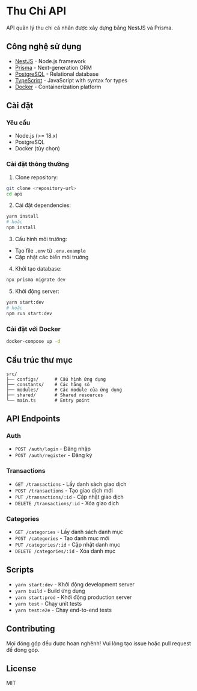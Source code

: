 # Thu Chi API

API quản lý thu chi cá nhân được xây dựng bằng NestJS và Prisma.

## Công nghệ sử dụng

- [NestJS](https://nestjs.com/) - Node.js framework
- [Prisma](https://www.prisma.io/) - Next-generation ORM
- [PostgreSQL](https://www.postgresql.org/) - Relational database
- [TypeScript](https://www.typescriptlang.org/) - JavaScript with syntax for types
- [Docker](https://www.docker.com/) - Containerization platform

## Cài đặt

### Yêu cầu

- Node.js (>= 18.x)
- PostgreSQL
- Docker (tùy chọn)

### Cài đặt thông thường

1. Clone repository:

```bash
git clone <repository-url>
cd api
```

2. Cài đặt dependencies:

```bash
yarn install
# hoặc
npm install
```

3. Cấu hình môi trường:

- Tạo file `.env` từ `.env.example`
- Cập nhật các biến môi trường

4. Khởi tạo database:

```bash
npx prisma migrate dev
```

5. Khởi động server:

```bash
yarn start:dev
# hoặc
npm run start:dev
```

### Cài đặt với Docker

```bash
docker-compose up -d
```

## Cấu trúc thư mục

```
src/
├── configs/      # Cấu hình ứng dụng
├── constants/    # Các hằng số
├── modules/      # Các module của ứng dụng
├── shared/       # Shared resources
└── main.ts       # Entry point
```

## API Endpoints

### Auth

- `POST /auth/login` - Đăng nhập
- `POST /auth/register` - Đăng ký

### Transactions

- `GET /transactions` - Lấy danh sách giao dịch
- `POST /transactions` - Tạo giao dịch mới
- `PUT /transactions/:id` - Cập nhật giao dịch
- `DELETE /transactions/:id` - Xóa giao dịch

### Categories

- `GET /categories` - Lấy danh sách danh mục
- `POST /categories` - Tạo danh mục mới
- `PUT /categories/:id` - Cập nhật danh mục
- `DELETE /categories/:id` - Xóa danh mục

## Scripts

- `yarn start:dev` - Khởi động development server
- `yarn build` - Build ứng dụng
- `yarn start:prod` - Khởi động production server
- `yarn test` - Chạy unit tests
- `yarn test:e2e` - Chạy end-to-end tests

## Contributing

Mọi đóng góp đều được hoan nghênh! Vui lòng tạo issue hoặc pull request để đóng góp.

## License

MIT
